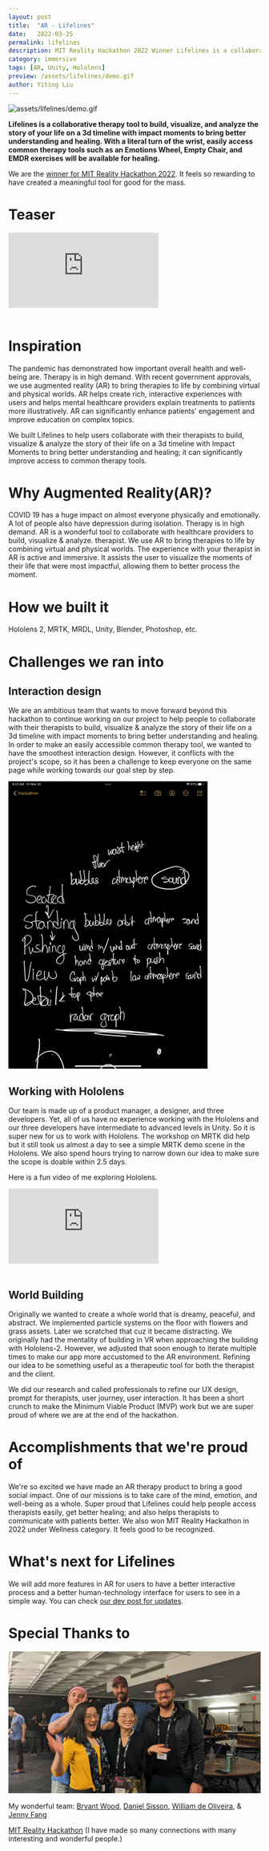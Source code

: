 ```yaml
---
layout: post
title:  "AR - Lifelines"
date:   2022-03-25
permalink: lifelines
description: MIT Reality Hackathon 2022 Winner Lifelines is a collaborative therapy tool to build, visualize, and analyze the story of your life. 
category: immersive 
tags: [AR, Unity, Hololens]
preview: /assets/lifelines/demo.gif
author: Yiting Liu 
---
```


![assets/lifelines/demo.gif](assets/lifelines/demo.gif)

**Lifelines is a collaborative therapy tool to build, visualize, and analyze the story of your life on a 3d timeline with impact moments to bring better understanding and healing. With a literal turn of the wrist, easily access common therapy tools such as an Emotions Wheel, Empty Chair, and EMDR exercises will be available for healing.** 

We are the [winner for MIT Reality Hackathon 2022](https://devpost.com/software/lifelines). It feels so rewarding to have created a meaningful tool for good for the mass. 

# Teaser

<div class="iframe-container">
<iframe class="responsive-iframe" src="https://player.vimeo.com/video/692623398" frameborder="0" allow="autoplay; fullscreen" allowfullscreen></iframe>
</div>
<br>

# **Inspiration**

The pandemic has demonstrated how important overall health and well-being are. Therapy is in high demand. With recent government approvals, we use augmented reality (AR) to bring therapies to life by combining virtual and physical worlds. AR helps create rich, interactive experiences with users and helps mental healthcare providers explain treatments to patients more illustratively. AR can significantly enhance patients' engagement and improve education on complex topics.

We built Lifelines to help users collaborate with their therapists to build, visualize & analyze the story of their life on a 3d timeline with Impact Moments to bring better understanding and healing; it can significantly improve access to common therapy tools.

# **Why Augmented Reality(AR)?**

COVID 19 has a huge impact on almost everyone physically and emotionally. A lot of people also have depression during isolation. Therapy is in high demand. AR is a wonderful tool to collaborate with healthcare providers to build, visualize & analyze. therapist. We use AR to bring therapies to life by combining virtual and physical worlds. The experience with your therapist in AR is active and immersive. It assists the user to visualize the moments of their life that were most impactful, allowing them to better process the moment.

# **How we built it**

Hololens 2, MRTK, MRDL, Unity, Blender, Photoshop, etc.

# **Challenges we ran into**

## **Interaction design**

We are an ambitious team that wants to move forward beyond this hackathon to continue working on our project to help people to collaborate with their therapists to build, visualize & analyze the story of their life on a 3d timeline with impact moments to bring better understanding and healing. In order to make an easily accessible common therapy tool, we wanted to have the smoothest interaction design. However, it conflicts with the project's scope, so it has been a challenge to keep everyone on the same page while working towards our goal step by step.


<div class="img-container">
<img class="img-responsive" src="assets/lifelines/interaction.jpg">
</div>

## **Working with Hololens**

Our team is made up of a product manager, a designer, and three developers. Yet, all of us have no experience working with the Hololens and our three developers have intermediate to advanced levels in Unity. So it is super new for us to work with Hololens. The workshop on MRTK did help but it still took us almost a day to see a simple MRTK demo scene in the Hololens. We also spend hours trying to narrow down our idea to make sure the scope is doable within 2.5 days.

Here is a fun video of me exploring Hololens. 

<div class="iframe-container">
<iframe class="responsive-iframe" src="https://player.vimeo.com/video/694727960" frameborder="0" allow="autoplay; fullscreen" allowfullscreen></iframe>
</div>
<br>

## **World Building**

Originally we wanted to create a whole world that is dreamy, peaceful, and abstract. We implemented particle systems on the floor with flowers and grass assets. Later we scratched that cuz it became distracting. We originally had the mentality of building in VR when approaching the building with Hololens-2. However, we adjusted that soon enough to iterate multiple times to make our app more accustomed to the AR environment. Refining our idea to be something useful as a therapeutic tool for both the therapist and the client.

We did our research and called professionals to refine our UX design, prompt for therapists, user journey, user interaction. It has been a short crunch to make the Minimum Viable Product (MVP) work but we are super proud of where we are at the end of the hackathon.

# **Accomplishments that we're proud of**

We're so excited we have made an AR therapy product to bring a good social impact. One of our missions is to take care of the mind, emotion, and well-being as a whole. Super proud that Lifelines could help people access therapists easily, get better healing; and also helps therapists to communicate with patients better. We also won MIT Reality Hackathon in 2022 under Wellness category. It feels good to be recognized. 

# **What's next for Lifelines**

We will add more features in AR for users to have a better interactive process and a better human-technology interface for users to see in a simple way.
You can check [our dev post for updates](https://devpost.com/software/lifelines). 

# **Special Thanks to**

![assets/lifelines/grouppic.jpg](assets/lifelines/grouppic.jpg)

My wonderful team: [Bryant Wood](https://www.linkedin.com/in/bryantwood/), [Daniel Sisson](https://www.linkedin.com/in/danielsisson/), [William de Oliveira](https://www.linkedin.com/in/wdeoliveira/), & [Jenny Fang](https://www.linkedin.com/in/jenny-fang-396124aa/)

[MIT Reality Hackathon](https://www.mitrealityhack.com/) (I have made so many connections with many interesting and wonderful people.)